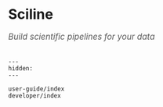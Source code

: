 # Sciline

<span style="font-size:1.2em;font-style:italic;color:#5a5a5a">
  Build scientific pipelines for your data
  </br></br>
</span>

```{toctree}
---
hidden:
---

user-guide/index
developer/index
```
